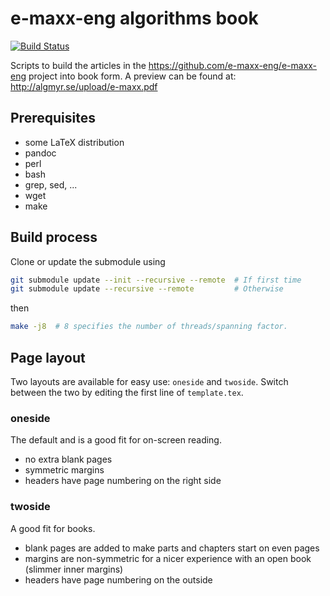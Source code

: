 e-maxx-eng algorithms book
==========================

[![Build Status](https://travis-ci.org/algmyr/e-maxx-eng-book.svg?branch=master)](https://travis-ci.org/algmyr/e-maxx-eng-book)

Scripts to build the articles in the https://github.com/e-maxx-eng/e-maxx-eng project into book form. A preview can be found at: http://algmyr.se/upload/e-maxx.pdf

Prerequisites
-------------

* some LaTeX distribution
* pandoc
* perl
* bash
* grep, sed, ...
* wget
* make

Build process
-------------

Clone or update the submodule using

```bash
git submodule update --init --recursive --remote  # If first time
git submodule update --recursive --remote         # Otherwise
```

then

```bash
make -j8  # 8 specifies the number of threads/spanning factor.
```

Page layout
-----------

Two layouts are available for easy use: `oneside` and `twoside`. Switch between the two by editing the first line of `template.tex`.

### oneside
The default and is a good fit for on-screen reading.

* no extra blank pages
* symmetric margins
* headers have page numbering on the right side

### twoside
A good fit for books.

* blank pages are added to make parts and chapters start on even pages
* margins are non-symmetric for a nicer experience with an open book (slimmer inner margins)
* headers have page numbering on the outside

